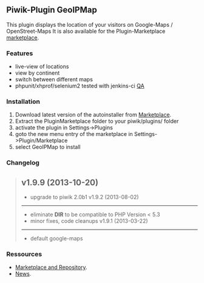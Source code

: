 ## Piwik-Plugin GeoIPMap
 
This plugin displays the location of your visitors on Google-Maps / OpenStreet-Maps
It is also available for the Plugin-Marketplace  [marketplace](http://plugin.suenkel.org). 

### Features

- live-view of locations
- view by continent    
- switch between different maps 
- phpunit/xhprof/selenium2 tested with jenkins-ci [QA](http://plugin.suenkel.org/blog/index.php/2012/12/qa-piwik-plugin-installer/)

### Installation

1. Download latest version of the autoinstaller from [Marketplace](http://plugin.suenkel.org/).
2. Extract the PluginMarketplace folder to your piwik/plugins/ folder
3. activate the plugin in Settings->Plugins 
4. goto the new menu entry of the marketplace in Settings->Plugin/Marketplace
5. select GeoIPMap to install  

### Changelog
> v1.9.9   (2013-10-20)
> -------------------
> * upgrade to piwik 2.0b1
> v1.9.2   (2013-08-02)
> -------------------
>  * eliminate __DIR__ to be compatible to PHP Version < 5.3
>  * minor fixes, code cleanups 
> v1.9.1   (2013-03-22)
> -------------------
>  * default google-maps 

### Ressources

   * [Marketplace and Repository](http://plugin.suenkel.org).
   * [News](http://plugin.suenkel.org/blog).
